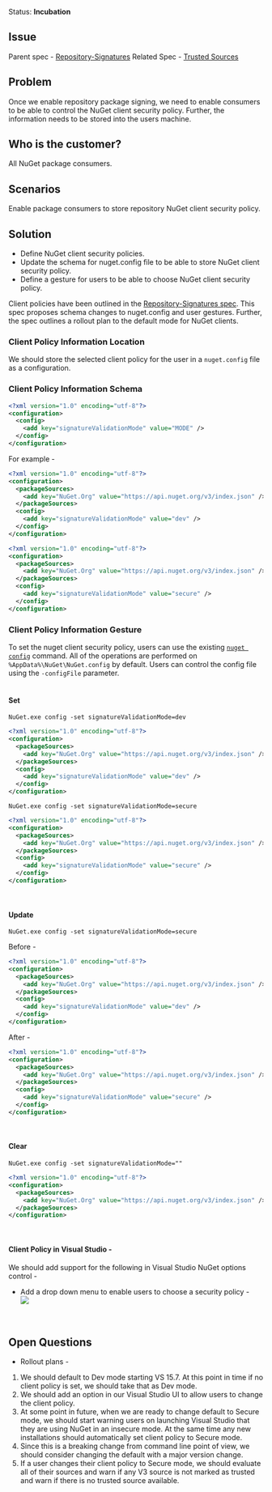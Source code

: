 Status: **Incubation**

## Issue
Parent spec - [Repository-Signatures](https://github.com/NuGet/Home/wiki/Repository-Signatures)
Related Spec - [Trusted Sources](https://github.com/NuGet/Home/wiki/Spec:-NuGet-Config-schema-changes-to-enable-repository-signatures)

## Problem
Once we enable repository package signing, we need to enable consumers to be able to control the NuGet client security policy. Further, the information needs to be stored into the users machine.

## Who is the customer?
All NuGet package consumers.

## Scenarios
Enable package consumers to store repository NuGet client security policy.

## Solution
* Define NuGet client security policies.
* Update the schema for nuget.config file to be able to store NuGet client security policy.
* Define a gesture for users to be able to choose NuGet client security policy.

Client policies have been outlined in the [Repository-Signatures spec](https://github.com/NuGet/Home/wiki/Repository-Signatures#client-policies). This spec proposes schema changes to nuget.config and user gestures. Further, the spec outlines a rollout plan to the default mode for NuGet clients.

### Client Policy Information Location
We should store the selected client policy for the user in a `nuget.config` file as a configuration.

### Client Policy Information Schema
```xml
<?xml version="1.0" encoding="utf-8"?>
<configuration>
  <config>
    <add key="signatureValidationMode" value="MODE" />
  </config>
</configuration>
```

For example -
```xml
<?xml version="1.0" encoding="utf-8"?>
<configuration>
  <packageSources>
    <add key="NuGet.Org" value="https://api.nuget.org/v3/index.json" />
  </packageSources>
  <config>
    <add key="signatureValidationMode" value="dev" />
  </config>
</configuration>
```

```xml
<?xml version="1.0" encoding="utf-8"?>
<configuration>
  <packageSources>
    <add key="NuGet.Org" value="https://api.nuget.org/v3/index.json" />
  </packageSources>
  <config>
    <add key="signatureValidationMode" value="secure" />
  </config>
</configuration>
```

### Client Policy Information Gesture
To set the nuget client security policy, users can use the existing [`nuget config`](https://docs.microsoft.com/en-us/nuget/tools/cli-ref-config) command. All of the operations are performed on `%AppData%\NuGet\NuGet.config` by default. Users can control the config file using the `-configFile` parameter.
<br/>
<br/>

#### Set 

`NuGet.exe config -set signatureValidationMode=dev`

```xml
<?xml version="1.0" encoding="utf-8"?>
<configuration>
  <packageSources>
    <add key="NuGet.Org" value="https://api.nuget.org/v3/index.json" />
  </packageSources>
  <config>
    <add key="signatureValidationMode" value="dev" />
  </config>
</configuration>
```

`NuGet.exe config -set signatureValidationMode=secure`

```xml
<?xml version="1.0" encoding="utf-8"?>
<configuration>
  <packageSources>
    <add key="NuGet.Org" value="https://api.nuget.org/v3/index.json" />
  </packageSources>
  <config>
    <add key="signatureValidationMode" value="secure" />
  </config>
</configuration>
```
<br/>

#### Update 

`NuGet.exe config -set signatureValidationMode=secure`

Before -
```xml
<?xml version="1.0" encoding="utf-8"?>
<configuration>
  <packageSources>
    <add key="NuGet.Org" value="https://api.nuget.org/v3/index.json" />
  </packageSources>
  <config>
    <add key="signatureValidationMode" value="dev" />
  </config>
</configuration>
```
After -
```xml
<?xml version="1.0" encoding="utf-8"?>
<configuration>
  <packageSources>
    <add key="NuGet.Org" value="https://api.nuget.org/v3/index.json" />
  </packageSources>
  <config>
    <add key="signatureValidationMode" value="secure" />
  </config>
</configuration>
```
<br/>

#### Clear 

`NuGet.exe config -set signatureValidationMode=""`

```xml
<?xml version="1.0" encoding="utf-8"?>
<configuration>
  <packageSources>
    <add key="NuGet.Org" value="https://api.nuget.org/v3/index.json" />
  </packageSources>
</configuration>
``` 
<br/>

#### Client Policy in Visual Studio -
We should add support for the following in Visual Studio NuGet options control - 

* Add a drop down menu to enable users to choose a security policy -  
![](https://github.com/NuGet/Home/blob/dev/resources/signing/client%20policy%20selection.png)
<br/>

## Open Questions

* Rollout plans - 
1. We should default to Dev mode starting VS 15.7. At this point in time if no client policy is set, we should take that as Dev mode.
2. We should add an option in our Visual Studio UI to allow users to change the client policy.
3. At some point in future, when we are ready to change default to Secure mode, we should start warning users on launching Visual Studio that they are using NuGet in an insecure mode. At the same time any new installations should automatically set client policy to Secure mode. 
4. Since this is a breaking change from command line point of view, we should consider changing the default with a major version change.
4. If a user changes their client policy to Secure mode, we should evaluate all of their sources and warn if any V3 source is not marked as trusted and warn if there is no trusted source available.